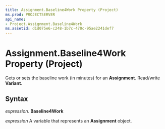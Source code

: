 ```yaml
---
title: Assignment.Baseline4Work Property (Project)
ms.prod: PROJECTSERVER
api_name:
- Project.Assignment.Baseline4Work
ms.assetid: d1d075e6-c248-1b7c-470c-95ae2241def7
---
```



# Assignment.Baseline4Work Property (Project)

Gets or sets the baseline work (in minutes) for an  **Assignment**. Read/write **Variant**.


## Syntax

 _expression_. **Baseline4Work**

 _expression_ A variable that represents an **Assignment** object.


